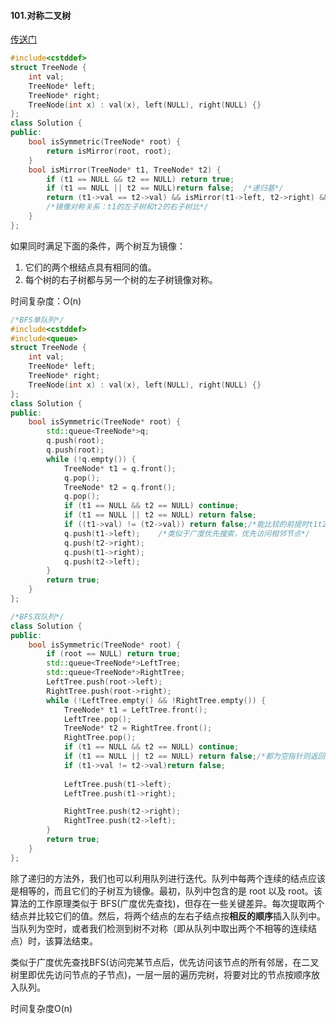 #### 101.对称二叉树

[传送门](https://leetcode-cn.com/problems/symmetric-tree/)

```c++
#include<cstddef>
struct TreeNode {
	int val;
	TreeNode* left;
	TreeNode* right;
	TreeNode(int x) : val(x), left(NULL), right(NULL) {}
};
class Solution {
public:
	bool isSymmetric(TreeNode* root) {
		return isMirror(root, root);
	}
	bool isMirror(TreeNode* t1, TreeNode* t2) {
		if (t1 == NULL && t2 == NULL) return true;
		if (t1 == NULL || t2 == NULL)return false;  /*递归基*/
		return (t1->val == t2->val) && isMirror(t1->left, t2->right) && isMirror(t1->right, t2->left);/*当递归的子函数中有任意一个返回为false时，则该函数返回false*/
        /*镜像对称关系：t1的左子树和t2的右子树比*/
	}
};
```

如果同时满足下面的条件，两个树互为镜像：

1. 它们的两个根结点具有相同的值。
2. 每个树的右子树都与另一个树的左子树镜像对称。

时间复杂度：O(n)

```c++
/*BFS单队列*/
#include<cstddef>
#include<queue>
struct TreeNode {
	int val;
	TreeNode* left;
	TreeNode* right;
	TreeNode(int x) : val(x), left(NULL), right(NULL) {}
};
class Solution {
public:
	bool isSymmetric(TreeNode* root) {
		std::queue<TreeNode*>q;
		q.push(root);
		q.push(root);
		while (!q.empty()) {
			TreeNode* t1 = q.front();
			q.pop();
			TreeNode* t2 = q.front();
			q.pop();
			if (t1 == NULL && t2 == NULL) continue;
			if (t1 == NULL || t2 == NULL) return false;
			if ((t1->val) != (t2->val)) return false;/*能比较的前提时t1t2均不为空指针，所有要在前面加上判断是否为空指针判断*/
			q.push(t1->left);    /*类似于广度优先搜索，优先访问相邻节点*/
			q.push(t2->right);
			q.push(t1->right);
			q.push(t2->left);
		}
		return true;
	}
};

/*BFS双队列*/
class Solution {
public:
	bool isSymmetric(TreeNode* root) {
		if (root == NULL) return true;
		std::queue<TreeNode*>LeftTree;
		std::queue<TreeNode*>RightTree;
		LeftTree.push(root->left);
		RightTree.push(root->right);
		while (!LeftTree.empty() && !RightTree.empty()) {
			TreeNode* t1 = LeftTree.front();
			LeftTree.pop();
			TreeNode* t2 = RightTree.front();
			RightTree.pop();
			if (t1 == NULL && t2 == NULL) continue;
			if (t1 == NULL || t2 == NULL) return false;/*都为空指针则返回 true只有一个为空则返回 false*/
			if (t1->val != t2->val)return false;
            
			LeftTree.push(t1->left);
			LeftTree.push(t1->right);

			RightTree.push(t2->right);
			RightTree.push(t2->left);
		}
		return true;
	}
};
```

除了递归的方法外，我们也可以利用队列进行迭代。队列中每两个连续的结点应该是相等的，而且它们的子树互为镜像。最初，队列中包含的是 root 以及 root。该算法的工作原理类似于 BFS(广度优先查找)，但存在一些关键差异。每次提取两个结点并比较它们的值。然后，将两个结点的左右子结点按**相反的顺序**插入队列中。当队列为空时，或者我们检测到树不对称（即从队列中取出两个不相等的连续结点）时，该算法结束。

类似于广度优先查找BFS(访问完某节点后，优先访问该节点的所有邻居，在二叉树里即优先访问节点的子节点)，一层一层的遍历完树，将要对比的节点按顺序放入队列。

时间复杂度O(n)
